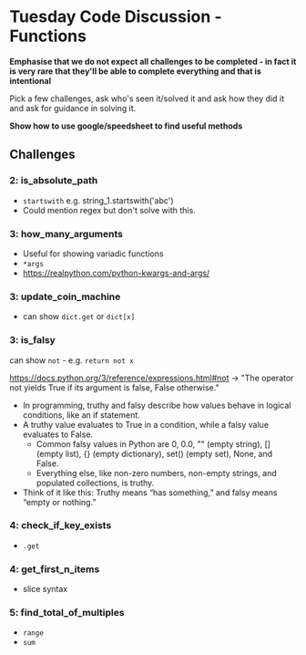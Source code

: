 # Tuesday Code Discussion - Functions

**Emphasise that we do not expect all challenges to be completed - in fact it is very rare that they'll be able to complete everything and that is intentional**

Pick a few challenges, ask who's seen it/solved it and ask how they did it and ask for guidance in solving it.

**Show how to use google/speedsheet to find useful methods**

## Challenges

### **2**: is_absolute_path

- `startswith` e.g. string_1.startswith('abc')
- Could mention regex but don't solve with this.

### **3**: how_many_arguments

- Useful for showing variadic functions
- `*args`
- https://realpython.com/python-kwargs-and-args/

### **3**: update_coin_machine

- can show `dict.get` or `dict[x]`

### **3**: is_falsy

can show `not` - e.g. `return not x`

https://docs.python.org/3/reference/expressions.html#not -> "The operator not yields True if its argument is false, False otherwise."

- In programming, truthy and falsy describe how values behave in logical conditions, like an if statement.
- A truthy value evaluates to True in a condition, while a falsy value evaluates to False.
  - Common falsy values in Python are 0, 0.0, "" (empty string), [] (empty list), {} (empty dictionary), set() (empty set), None, and False.
  - Everything else, like non-zero numbers, non-empty strings, and populated collections, is truthy.
- Think of it like this: Truthy means “has something,” and falsy means “empty or nothing.”

### **4**: check_if_key_exists

- `.get`

### **4**: get_first_n_items

- slice syntax

### **5**: find_total_of_multiples

- `range`
- `sum`
